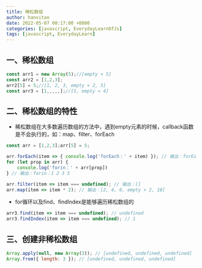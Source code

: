 ```yaml
---
title: 稀松数组
author: hanxitao
date: 2022-05-07 00:17:00 +0800
categories: [javascript, EverydayLearnOfJs]
tags: [javascript, EverydayLearn]
---
```


## 一、稀松数组

```javascript
const arr1 = new Array(5);//[empty × 5]
const arr2 = [1,2,3];
arr2[5] = 5;//[1, 2, 3, empty × 2, 5]
const arr3 = [1,,,,,];//[1, empty × 4]
```

## 二、稀松数组的特性

- 稀松数组在大多数遍历数组的方法中，遇到empty元素的时候，callback函数是不会执行的，如：map、filter、forEach

```javascript
const arr = [1,2,3];arr[5] = 5;

arr.forEach(item => { console.log('forEach：' + item) }); // 输出：forEach：1 2 3 5
for (let prop in arr) {
    console.log('forin：' + arr[prop])
} // 输出：forin：1 2 3 5

arr.filter(item => item === undefined); // 输出：[]
arr.map(item => item * 2); // 输出：[2, 4, 6, empty × 2, 10]
```

- for循环以及find、findIndex是能够遍历稀松数组的

```javascript
arr3.find(item => item === undefined); // undefined
arr3.findIndex(item => item === undefined); // 1
```

## 三、创建非稀松数组

```javascript
Array.apply(null, new Array(3)); // [undefined, undefined, undefined]
Array.from({ length: 3 }); // [undefined, undefined, undefined]
```
